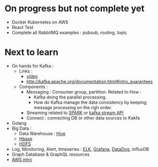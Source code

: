 # On progress but not complete yet
- Docker Kubernetes on AWS
- React Test
- Complete all RabbitMQ examples : pubsub, routing, topic

# Next to learn
- On hands for Kafka :
  - Links : 
    - [video](https://youtu.be/gg-VwXSRnmg)
    - http://kafka.apache.org/documentation.html#intro_guarantees
  - Components :
    - Messaging : Consumer group, partition. Related to How :
      - Kafka doing the parallel processing.
      - How do Kafka manage the data consistency by keeping message processing on the righ order.
    - Streaming related to [SPARK](https://spark.apache.org/) or [kafka stream API](http://kafka.apache.org/documentation/streams/)
    - Connect : connecting DB or other data sources to Kakfa
- Golang
- Big Data :
  - Data Warehouse : [Hive](https://hive.apache.org/)
  - [Hbase](https://hbase.apache.org/)
  - [HDFS](https://hadoop.apache.org/docs/r1.2.1/hdfs_design.html)
- Log, Monitoring, Alert, timeseries : [ELK](https://www.elastic.co/elk-stack), [Grafana](https://grafana.com/), [DataDog](https://www.datadoghq.com/), influxDB
- Graph Database & GraphQL resources
- [AWS intro](https://www.udemy.com/learn-amazon-web-services-the-complete-introduction/)
